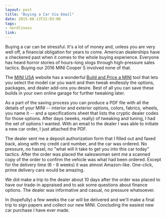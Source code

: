 ```yaml
---
layout: post
title: "Buying a Car Via Email"
date: 2015-08-13T22:03:00
tags:
- nerdliness
link:
---
```

Buying a car can be stressful. It's a lot of money and, unless you are very well off, a financial obligation for years to come. American dealerships have a checkered past when it comes to the whole buying experience. Everyone has heard horror stories of hours-long slogs through high-pressure sales tactics. Buying our 2016 MINI Cooper S involved none of that. 

The [MINI USA](http://miniusa.com "MINI") website has a wonderful [Build and Price a MINI](http://www.miniusa.com/content/miniusa/en/tools/learning/build.html "Build and Price a MINI") tool that lets you select the model car you want and then tweak endlessly the options, packages, and dealer add-ons you desire. Best of all you can save these builds in your own online garage for further tweaking later.

As a part of the saving process you can produce a PDF file with all the details of your MINI -- interior and exterior options, colors, fabrics, wheels, you name it -- and a specifications sheet that lists the cryptic dealer codes for those options. After days (weeks, really) of tweaking and tuning, I had the set of options I wanted. With an email to the dealer I was able to initiate a new car order, I just attached the PDF.

The dealer sent me a deposit authorization form that I filled out and faxed back, along with my credit card number, and the car was ordered. No pressure, no hassel, no "what will it take to get you into this car today" tactics. After the order was placed the saleswoman sent me a scanned copy of the order to confirm the vehicle was what had been ordered. Except for the delivery time (6 - 8 weeks) it was almost Amazon-like. One-click, prime delivery cars would be amazing.

We did make a trip to the dealer about 10 days after the order was placed to have our trade-in appraised and to ask some questions about finance options. The dealer was informative and casual, no pressure whatsoever.

In (hopefully) a few weeks the car will be delivered and we'll make a final trip to sign papers and collect our new MINI. Concluding the easiest new car purchase I have ever made.
